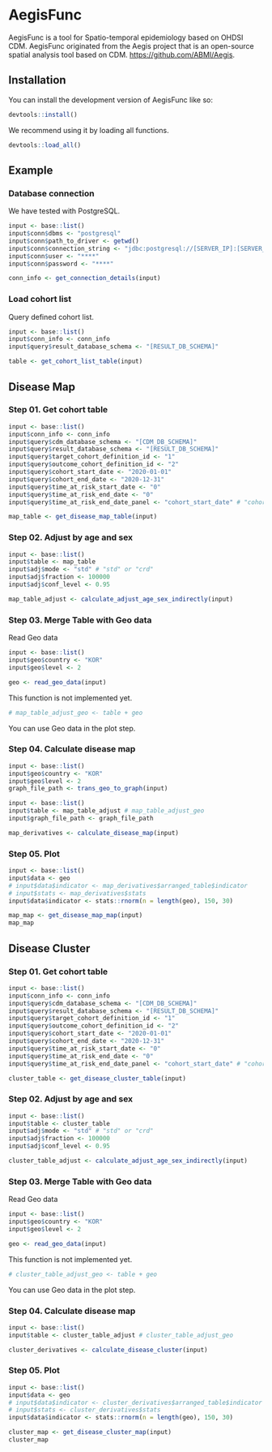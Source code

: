 
<!-- README.md is generated from README.Rmd. Please edit that file -->

# AegisFunc

<!-- badges: start -->
<!-- badges: end -->

AegisFunc is a tool for Spatio-temporal epidemiology based on OHDSI CDM.
AegisFunc originated from the Aegis project that is an open-source
spatial analysis tool based on CDM. <https://github.com/ABMI/Aegis>.

## Installation

You can install the development version of AegisFunc like so:

``` r
devtools::install()
```

We recommend using it by loading all functions.

``` r
devtools::load_all()
```

## Example

### Database connection

We have tested with PostgreSQL.

``` r
input <- base::list()
input$conn$dbms <- "postgresql"
input$conn$path_to_driver <- getwd()
input$conn$connection_string <- "jdbc:postgresql://[SERVER_IP]:[SERVER_PORT]/[CDM_DB_NAME]"
input$conn$user <- "****"
input$conn$password <- "****"

conn_info <- get_connection_details(input)
```

### Load cohort list

Query defined cohort list.

``` r
input <- base::list()
input$conn_info <- conn_info
input$query$result_database_schema <- "[RESULT_DB_SCHEMA]"

table <- get_cohort_list_table(input)
```

## Disease Map

### Step 01. Get cohort table

``` r
input <- base::list()
input$conn_info <- conn_info
input$query$cdm_database_schema <- "[CDM_DB_SCHEMA]"
input$query$result_database_schema <- "[RESULT_DB_SCHEMA]"
input$query$target_cohort_definition_id <- "1"
input$query$outcome_cohort_definition_id <- "2"
input$query$cohort_start_date <- "2020-01-01"
input$query$cohort_end_date <- "2020-12-31"
input$query$time_at_risk_start_date <- "0"
input$query$time_at_risk_end_date <- "0"
input$query$time_at_risk_end_date_panel <- "cohort_start_date" # "cohort_start_date" or "cohort_end_date"

map_table <- get_disease_map_table(input)
```

### Step 02. Adjust by age and sex

``` r
input <- base::list()
input$table <- map_table
input$adj$mode <- "std" # "std" or "crd"
input$adj$fraction <- 100000
input$adj$conf_level <- 0.95

map_table_adjust <- calculate_adjust_age_sex_indirectly(input)
```

### Step 03. Merge Table with Geo data

Read Geo data

``` r
input <- base::list()
input$geo$country <- "KOR"
input$geo$level <- 2

geo <- read_geo_data(input)
```

This function is not implemented yet.

``` r
# map_table_adjust_geo <- table + geo
```

You can use Geo data in the plot step.

### Step 04. Calculate disease map

``` r
input <- base::list()
input$geo$country <- "KOR"
input$geo$level <- 2
graph_file_path <- trans_geo_to_graph(input)

input <- base::list()
input$table <- map_table_adjust # map_table_adjust_geo
input$graph_file_path <- graph_file_path

map_derivatives <- calculate_disease_map(input)
```

### Step 05. Plot

``` r
input <- base::list()
input$data <- geo
# input$data$indicator <- map_derivatives$arranged_table$indicator
# input$stats <- map_derivatives$stats
input$data$indicator <- stats::rnorm(n = length(geo), 150, 30)

map_map <- get_disease_map_map(input)
map_map
```

## Disease Cluster

### Step 01. Get cohort table

``` r
input <- base::list()
input$conn_info <- conn_info
input$query$cdm_database_schema <- "[CDM_DB_SCHEMA]"
input$query$result_database_schema <- "[RESULT_DB_SCHEMA]"
input$query$target_cohort_definition_id <- "1"
input$query$outcome_cohort_definition_id <- "2"
input$query$cohort_start_date <- "2020-01-01"
input$query$cohort_end_date <- "2020-12-31"
input$query$time_at_risk_start_date <- "0"
input$query$time_at_risk_end_date <- "0"
input$query$time_at_risk_end_date_panel <- "cohort_start_date" # "cohort_start_date" or "cohort_end_date"

cluster_table <- get_disease_cluster_table(input)
```

### Step 02. Adjust by age and sex

``` r
input <- base::list()
input$table <- cluster_table
input$adj$mode <- "std" # "std" or "crd"
input$adj$fraction <- 100000
input$adj$conf_level <- 0.95

cluster_table_adjust <- calculate_adjust_age_sex_indirectly(input)
```

### Step 03. Merge Table with Geo data

Read Geo data

``` r
input <- base::list()
input$geo$country <- "KOR"
input$geo$level <- 2

geo <- read_geo_data(input)
```

This function is not implemented yet.

``` r
# cluster_table_adjust_geo <- table + geo
```

You can use Geo data in the plot step.

### Step 04. Calculate disease map

``` r
input <- base::list()
input$table <- cluster_table_adjust # cluster_table_adjust_geo

cluster_derivatives <- calculate_disease_cluster(input)
```

### Step 05. Plot

``` r
input <- base::list()
input$data <- geo
# input$data$indicator <- cluster_derivatives$arranged_table$indicator
# input$stats <- cluster_derivatives$stats
input$data$indicator <- stats::rnorm(n = length(geo), 150, 30)

cluster_map <- get_disease_cluster_map(input)
cluster_map
```
